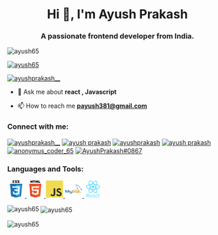<h1 align="center">Hi 👋, I'm Ayush Prakash</h1>
<h3 align="center">A passionate frontend developer from India.</h3>

<p align="left"> <img src="https://komarev.com/ghpvc/?username=ayush65&label=Profile%20views&color=0e75b6&style=flat" alt="ayush65" /> </p>

<p align="left"> <a href="https://github.com/ryo-ma/github-profile-trophy"><img src="https://github-profile-trophy.vercel.app/?username=ayush65" alt="ayush65" /></a> </p>

<p align="left"> <a href="https://twitter.com/ayushprakash__" target="blank"><img src="https://img.shields.io/twitter/follow/ayushprakash__?logo=twitter&style=for-the-badge" alt="ayushprakash__" /></a> </p>

- 💬 Ask me about **react , Javascript**

- 📫 How to reach me **payush381@gmail.com**

<h3 align="left">Connect with me:</h3>
<p align="left">
<a href="https://twitter.com/ayushprakash__" target="blank"><img align="center" src="https://raw.githubusercontent.com/rahuldkjain/github-profile-readme-generator/master/src/images/icons/Social/twitter.svg" alt="ayushprakash__" height="30" width="40" /></a>
<a href="https://linkedin.com/in/ayush prakash" target="blank"><img align="center" src="https://raw.githubusercontent.com/rahuldkjain/github-profile-readme-generator/master/src/images/icons/Social/linked-in-alt.svg" alt="ayush prakash" height="30" width="40" /></a>
<a href="https://codesandbox.com/ayushprakash" target="blank"><img align="center" src="https://raw.githubusercontent.com/rahuldkjain/github-profile-readme-generator/master/src/images/icons/Social/codesandbox.svg" alt="ayushprakash" height="30" width="40" /></a>
<a href="https://fb.com/ayush prakash" target="blank"><img align="center" src="https://raw.githubusercontent.com/rahuldkjain/github-profile-readme-generator/master/src/images/icons/Social/facebook.svg" alt="ayush prakash" height="30" width="40" /></a>
<a href="https://instagram.com/anonymus_coder_65" target="blank"><img align="center" src="https://raw.githubusercontent.com/rahuldkjain/github-profile-readme-generator/master/src/images/icons/Social/instagram.svg" alt="anonymus_coder_65" height="30" width="40" /></a>
<a href="https://discord.gg/AyushPrakash#0867" target="blank"><img align="center" src="https://raw.githubusercontent.com/rahuldkjain/github-profile-readme-generator/master/src/images/icons/Social/discord.svg" alt="AyushPrakash#0867" height="30" width="40" /></a>
</p>

<h3 align="left">Languages and Tools:</h3>
<p align="left"> <a href="https://www.w3schools.com/css/" target="_blank" rel="noreferrer"> <img src="https://raw.githubusercontent.com/devicons/devicon/master/icons/css3/css3-original-wordmark.svg" alt="css3" width="40" height="40"/> </a> <a href="https://www.w3.org/html/" target="_blank" rel="noreferrer"> <img src="https://raw.githubusercontent.com/devicons/devicon/master/icons/html5/html5-original-wordmark.svg" alt="html5" width="40" height="40"/> </a> <a href="https://developer.mozilla.org/en-US/docs/Web/JavaScript" target="_blank" rel="noreferrer"> <img src="https://raw.githubusercontent.com/devicons/devicon/master/icons/javascript/javascript-original.svg" alt="javascript" width="40" height="40"/> </a> <a href="https://www.mysql.com/" target="_blank" rel="noreferrer"> <img src="https://raw.githubusercontent.com/devicons/devicon/master/icons/mysql/mysql-original-wordmark.svg" alt="mysql" width="40" height="40"/> </a> <a href="https://reactjs.org/" target="_blank" rel="noreferrer"> <img src="https://raw.githubusercontent.com/devicons/devicon/master/icons/react/react-original-wordmark.svg" alt="react" width="40" height="40"/> </a> </p>

<p><img align="left" src="https://github-readme-stats.vercel.app/api/top-langs?username=ayush65&show_icons=true&locale=en&layout=compact" alt="ayush65" /></p>

<p>&nbsp;<img align="center" src="https://github-readme-stats.vercel.app/api?username=ayush65&show_icons=true&locale=en" alt="ayush65" /></p>

<p><img align="center" src="https://github-readme-streak-stats.herokuapp.com/?user=ayush65&" alt="ayush65" /></p>
